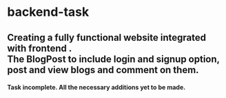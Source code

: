 # backend-task
<h2>Creating a fully functional website integrated with frontend . </br>
The BlogPost to include login and signup option, post and view blogs and comment on them. 
</h2>

<h4>Task incomplete. All the necessary additions yet to be made.
